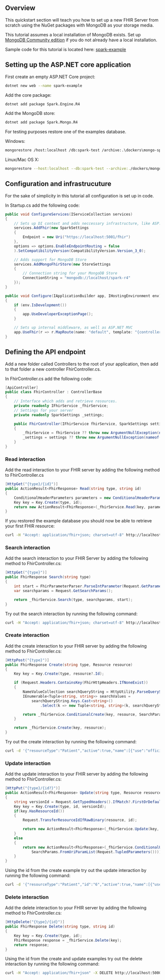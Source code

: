 ## Overview

This quickstart section will teach you how to set up a new FHIR Server from scratch using the NuGet packages with MongoDB as your storage media.

This tutorial assumes a local installation of MongoDB exists. Set up [MongoDB Community edition](https://docs.mongodb.com/manual/administration/install-community/) if you do not already have a local installation.

Sample code for this tutorial is located here: [spark-example](https://github.com/kennethmyhra/spark-example)


## Setting up the ASP.NET core application

First create an empty ASP.NET Core project:
```bash
dotnet new web --name spark-example
```

Add the core package:
```bash
dotnet add package Spark.Engine.R4
```

Add the MongoDB store:
```bash
dotnet add package Spark.Mongo.R4
```

For testing purposes restore one of the examples database.

Windows:
```bash
mongorestore /host:localhost /db:spark-test /archive:.\dockers\mongo-spark-r4\r4.archive.gz /gzip
```

Linux/Mac OS X: 
```bash
mongorestore --host:localhost --db:spark-test --archive:./dockers/mongo-spark-r4/r4.archive.gz --gzip
```

## Configuration and infrastrucuture

For the sake of simplicity in this tutorial all configuration is set up in code.

In Startup.cs add the following code:
```cs
public void ConfigureServices(IServiceCollection services)
{
    // Sets up DI context and adds neccessary infrastructure, like ASP.NET MVC
    services.AddFhir(new SparkSettings 
    {
        Endpoint = new Uri("https://localhost:5001/fhir") 
    }, 
    options => options.EnableEndpointRouting = false
    ).SetCompatibilityVersion(CompatibilityVersion.Version_3_0);

    // Adds support for MongoDB Store
    services.AddMongoFhirStore(new StoreSettings
    {
        // Connection string for your MongoDB Store
        ConnectionString = "mongodb://localhost/spark-r4"
    });
}

public void Configure(IApplicationBuilder app, IHostingEnvironment env)
{
    if (env.IsDevelopment())
    {
        app.UseDeveloperExceptionPage();
    }

    // Sets up internal middleware, as well as ASP.NET MVC
    app.UseFhir(r => r.MapRoute(name: "default", template: "{controller}/{id?}"));
}
```

## Defining the API endpoint

Add a new folder called Controllers to the root of your application, then add to that folder a new controller FhirController.cs.

In FhirController.cs add the following code:

```cs
[ApiController]
public class FhirController : ControllerBase
{
    // Interface which adds and retrieve resources.
    private readonly IFhirService _fhirService;
    // Settings for your server
    private readonly SparkSettings _settings;

    public FhirController(IFhirService fhirService, SparkSettings settings)
    {
        _fhirService = fhirService ?? throw new ArgumentNullException(nameof(fhirService));
        _settings = settings ?? throw new ArgumentNullException(nameof(settings));
    }
}
```

### Read interaction
Add the read interaction to your FHIR server by adding the following method to FhirController.cs

```cs
[HttpGet("{type}/{id}")]
public ActionResult<FhirResponse> Read(string type, string id)
{
    ConditionalHeaderParameters parameters = new ConditionalHeaderParameters(Request);
    Key key = Key.Create(type, id);
    return new ActionResult<FhirResponse>(_fhirService.Read(key, parameters));
}
```

If you restored the example database you should now be able to retrieve your first FHIR resource:

```bash
curl -H "Accept: application/fhir+json; charset=utf-8" http://localhost:5000/Patient/example
```

### Search interaction
Add the search interaction to your FHIR Server by adding the following method to FhirController.cs:

```cs
[HttpGet("{type}")]
public FhirResponse Search(string type)
{
    int start = FhirParameterParser.ParseIntParameter(Request.GetParameter(FhirParameter.SNAPSHOT_INDEX)) ?? 0;
    var searchparams = Request.GetSearchParams();

    return _fhirService.Search(type, searchparams, start);
}
```

Try out the search interaction by running the following command:

```bash
curl -H "Accept: application/fhir+json; charset=utf-8" http://localhost:5000/Observation?subject=example
```

### Create interaction
Add the create interaction to your FHIR server by adding the following method to FhirController.cs:

```cs
[HttpPost("{type}")]
public FhirResponse Create(string type, Resource resource)
{
    Key key = Key.Create(type, resource?.Id);

    if (Request.Headers.ContainsKey(FhirHttpHeaders.IfNoneExist))
    {
        NameValueCollection searchQueryString = HttpUtility.ParseQueryString(Request.GetTypedHeaders().IfNoneExist());
        IEnumerable<Tuple<string, string>> searchValues =
            searchQueryString.Keys.Cast<string>()
                .Select(k => new Tuple<string, string>(k, searchQueryString[k]));

        return _fhirService.ConditionalCreate(key, resource, SearchParams.FromUriParamList(searchValues));
    }

    return _fhirService.Create(key, resource);
}
```

Try out the create interaction by running the following command:

```bash
curl -d '{"resourceType":"Patient","active":true,"name":[{"use":"official","family":"Doe","given":["John"]}],"gender":"male"}' -H "Content-Type: application/fhir+json" -X POST http://localhost:5000/Patient
```

### Update interaction
Add the update interaction to your FHIR server by adding the following method to FhirController.cs:

```cs
[HttpPut("{type}/{id?}")]
public ActionResult<FhirResponse> Update(string type, Resource resource, string id = null)
{
    string versionId = Request.GetTypedHeaders().IfMatch?.FirstOrDefault()?.Tag.Buffer;
    Key key = Key.Create(type, id, versionId);
    if(key.HasResourceId())
    {
        Request.TransferResourceIdIfRawBinary(resource, id);

        return new ActionResult<FhirResponse>(_fhirService.Update(key, resource));
    }
    else
    {
        return new ActionResult<FhirResponse>(_fhirService.ConditionalUpdate(key, resource,
            SearchParams.FromUriParamList(Request.TupledParameters())));
    }
}
```

Using the id from the create example try out the update interaction by running the following command:

```bash
curl -d '{"resourceType":"Patient","id":"6","active":true,"name":[{"use":"official","family":"Doe","given":["Jane"]}],"gender":"female"}' -H "Content-Type: application/fhir+json" -X PUT http://localhost:5000/Patient/6
```

### Delete interaction
Add the delete interaction to your FHIR server by adding the following method to FhirController.cs:

```cs
[HttpDelete("{type}/{id}")]
public FhirResponse Delete(string type, string id)
{
    Key key = Key.Create(type, id);
    FhirResponse response = _fhirService.Delete(key);
    return response;
}
```

Using the id from the create and update examples try out the delete interaction by running the following command:

```bash
curl -H "Accept: application/fhir+json" -X DELETE http://localhost:5000/Patient/6
```
